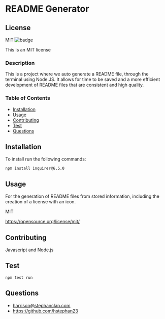 # README Generator
  
  ## License 
  MIT 
  ![badge](https://img.shields.io/badge/MIT-blue?logo=unlicense)

  This is an MIT license

  ### Description

  This is a project where we auto generate a README file, through the terminal using Node.JS. It allows for time to be saved and a more efficient development of README files that are consistent and high quality.

  ### Table of Contents
  * [Installation](##-Installation)
  * [Usage](##-Usage)
  * [Contributing](##-Contributing)
  * [Test](##-Test)
  * [Questions](##-Questions)

  ## Installation
  To install run the following commands:
  ```
  npm install inquirer@6.5.0
  ```

  ## Usage
  For the generation of README files from stored information, including the creation of a license with an icon.

  MIT

  https://opensource.org/license/mit/

  ## Contributing
  Javascript and Node.js

  ## Test

  ```
  npm test run
  ```

  ## Questions

  * harrison@stephanclan.com
  * https://github.com/hstephan23
